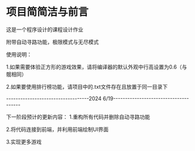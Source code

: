 # 项目简简洁与前言
这是一个程序设计的课程设计作业

附带自动寻路功能，极限模式与无尽模式

使用说明：

1.如果需要体验正方形的游戏效果，请将编译器的默认外观中行高设置为0.6（与髋相同）

2.如果要使用排行榜功能，请项目中的.txt文件存在且放置于同一目录下

-----------------------------------2024 6/19--------------------------------------

下一阶段预计的更新内容：
1.重构所有代码并删除自动寻路功能

2.将代码连接到前端，并利用前端绘制UI界面

3.实现更多游戏
